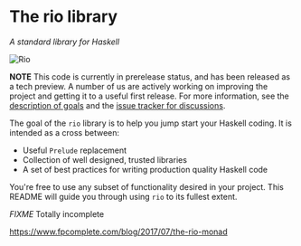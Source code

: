 # The rio library

*A standard library for Haskell*

![Rio](https://camo.githubusercontent.com/fc162fb0024699c85f00eae769085a5fe528153e/68747470733a2f2f7777772e61687374617469632e636f6d2f70686f746f732f636974792f76692d76363837315f30305f31343030783434322e6a7067)

__NOTE__ This code is currently in prerelease status, and has been
released as a tech preview. A number of us are actively working on
improving the project and getting it to a useful first release. For
more information, see the
[description of goals](https://github.com/snoyberg/codename-karka#readme)
and the
[issue tracker for discussions](https://github.com/snoyberg/codename-karka/issues).

The goal of the `rio` library is to help you jump start your Haskell
coding. It is intended as a cross between:

* Useful `Prelude` replacement
* Collection of well designed, trusted libraries
* A set of best practices for writing production quality Haskell code

You're free to use any subset of functionality desired in your
project. This README will guide you through using `rio` to its fullest
extent.

*FIXME* Totally incomplete

<https://www.fpcomplete.com/blog/2017/07/the-rio-monad>

